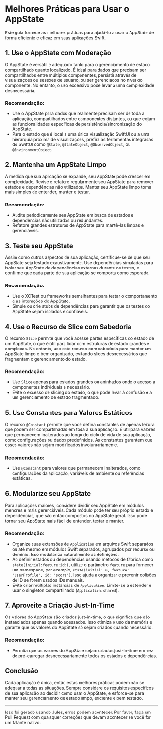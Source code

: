 # Melhores Práticas para Usar o AppState

Este guia fornece as melhores práticas para ajudá-lo a usar o AppState de forma eficiente e eficaz em suas aplicações Swift.

## 1. Use o AppState com Moderação

O AppState é versátil e adequado tanto para o gerenciamento de estado compartilhado quanto localizado. É ideal para dados que precisam ser compartilhados entre múltiplos componentes, persistir através de visualizações ou sessões de usuário, ou ser gerenciados no nível do componente. No entanto, o uso excessivo pode levar a uma complexidade desnecessária.

### Recomendação:
- Use o AppState para dados que realmente precisam ser de toda a aplicação, compartilhados entre componentes distantes, ou que exijam as funcionalidades específicas de persistência/sincronização do AppState.
- Para o estado que é local a uma única visualização SwiftUI ou a uma hierarquia próxima de visualizações, prefira as ferramentas integradas do SwiftUI como `@State`, `@StateObject`, `@ObservedObject`, ou `@EnvironmentObject`.

## 2. Mantenha um AppState Limpo

À medida que sua aplicação se expande, seu AppState pode crescer em complexidade. Revise e refatore regularmente seu AppState para remover estados e dependências não utilizados. Manter seu AppState limpo torna mais simples de entender, manter e testar.

### Recomendação:
- Audite periodicamente seu AppState em busca de estados e dependências não utilizados ou redundantes.
- Refatore grandes estruturas de AppState para mantê-las limpas e gerenciáveis.

## 3. Teste seu AppState

Assim como outros aspectos de sua aplicação, certifique-se de que seu AppState seja testado exaustivamente. Use dependências simuladas para isolar seu AppState de dependências externas durante os testes, e confirme que cada parte de sua aplicação se comporta como esperado.

### Recomendação:
- Use o XCTest ou frameworks semelhantes para testar o comportamento e as interações do AppState.
- Simule ou crie stubs de dependências para garantir que os testes do AppState sejam isolados e confiáveis.

## 4. Use o Recurso de Slice com Sabedoria

O recurso `Slice` permite que você acesse partes específicas do estado de um AppState, o que é útil para lidar com estruturas de estado grandes e complexas. No entanto, use este recurso com sabedoria para manter um AppState limpo e bem organizado, evitando slices desnecessários que fragmentam o gerenciamento do estado.

### Recomendação:
- Use `Slice` apenas para estados grandes ou aninhados onde o acesso a componentes individuais é necessário.
- Evite o excesso de slicing do estado, o que pode levar à confusão e a um gerenciamento de estado fragmentado.

## 5. Use Constantes para Valores Estáticos

O recurso `@Constant` permite que você defina constantes de apenas leitura que podem ser compartilhadas em toda a sua aplicação. É útil para valores que permanecem inalterados ao longo do ciclo de vida de sua aplicação, como configurações ou dados predefinidos. As constantes garantem que esses valores não sejam modificados involuntariamente.

### Recomendação:
- Use `@Constant` para valores que permanecem inalterados, como configurações da aplicação, variáveis de ambiente ou referências estáticas.

## 6. Modularize seu AppState

Para aplicações maiores, considere dividir seu AppState em módulos menores e mais gerenciáveis. Cada módulo pode ter seu próprio estado e dependências, que são então compostos no AppState geral. Isso pode tornar seu AppState mais fácil de entender, testar e manter.

### Recomendação:
- Organize suas extensões de `Application` em arquivos Swift separados ou até mesmo em módulos Swift separados, agrupados por recurso ou domínio. Isso modulariza naturalmente as definições.
- Ao definir estados ou dependências usando métodos de fábrica como `state(initial:feature:id:)`, utilize o parâmetro `feature` para fornecer um namespace, por exemplo, `state(initial: 0, feature: "UserProfile", id: "score")`. Isso ajuda a organizar e prevenir colisões de ID se forem usados IDs manuais.
- Evite criar múltiplas instâncias de `Application`. Limite-se a estender e usar o singleton compartilhado (`Application.shared`).

## 7. Aproveite a Criação Just-In-Time

Os valores do AppState são criados just-in-time, o que significa que são instanciados apenas quando acessados. Isso otimiza o uso da memória e garante que os valores do AppState só sejam criados quando necessário.

### Recomendação:
- Permita que os valores do AppState sejam criados just-in-time em vez de pré-carregar desnecessariamente todos os estados e dependências.

## Conclusão

Cada aplicação é única, então estas melhores práticas podem não se adequar a todas as situações. Sempre considere os requisitos específicos de sua aplicação ao decidir como usar o AppState, e esforce-se para manter seu gerenciamento de estado limpo, eficiente e bem testado.

---
Isso foi gerado usando Jules, erros podem acontecer. Por favor, faça um Pull Request com quaisquer correções que devam acontecer se você for um falante nativo.
